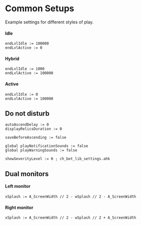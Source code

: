 # Common Setups

Example settings for different styles of play.

#### Idle

    endLvlIdle := 100000
    endLvlActive := 0

#### Hybrid

    endLvlIdle := 1000
    endLvlActive := 100000

#### Active

    endLvlIdle := 0
    endLvlActive := 100000

## Do not disturb

    autoAscendDelay := 0
    displayRelicsDuration := 0

    saveBeforeAscending := false

    global playNotificationSounds := false
    global playWarningSounds := false

    showSeverityLevel := 0 ; ch_bot_lib_settings.ahk

## Dual monitors

#### Left monitor

    xSplash := A_ScreenWidth // 2 - wSplash // 2 - A_ScreenWidth

#### Right monitor

    xSplash := A_ScreenWidth // 2 - wSplash // 2 + A_ScreenWidth
